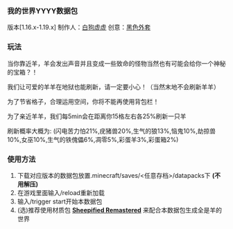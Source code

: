 
### 我的世界YYYY数据包

版本[1.16.x-1.19.x]
制作人：[白狗虚虚](https://space.bilibili.com/19312722?spm_id_from=333.1007.0.0)
创意：[黑色外套](https://space.bilibili.com/24950800/?spm_id_from=333.999.0.0)


### 玩法
当你靠近羊，羊会发出声音并且变成一些致命的怪物当然也有可能会给你一个神秘的宝箱？！

我们让可爱的羊羊在地狱也能刷新，请一定要小心！（当然末地不会刷新羊羊）

为了节省格子，合理运用空间，你将不能再使用背包栏！

为了亲近羊羊，我们每5min会在距离你15格左右各25%刷新一只羊

刷新概率大概为:
(闪电苦力怕21%,疣猪兽20%,生气的狼13%,恼鬼10%,劫掠兽10%,女巫10%,生气的铁傀儡6%,凋零5%,彩蛋羊3%,彩蛋箱2%)


### 使用方法
1. 下载对应版本的数据包放置.minecraft/saves/<任意存档>/datapacks下 **(不用解压)** 
2. 在游戏里面输入/reload重新加载
3. 输入/trigger start开始本数据包
4. (选)推荐使用材质包 **[Sheepified Remastered](https://www.curseforge.com/minecraft/texture-packs/sheepified-remastered/)** 来配合本数据包生成全是羊的世界
